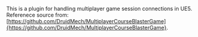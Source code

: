 This is a plugin for handling multiplayer game session connections in UE5.
Referenece source from: [https://github.com/DruidMech/MultiplayerCourseBlasterGame]{https://github.com/DruidMech/MultiplayerCourseBlasterGame}. 
